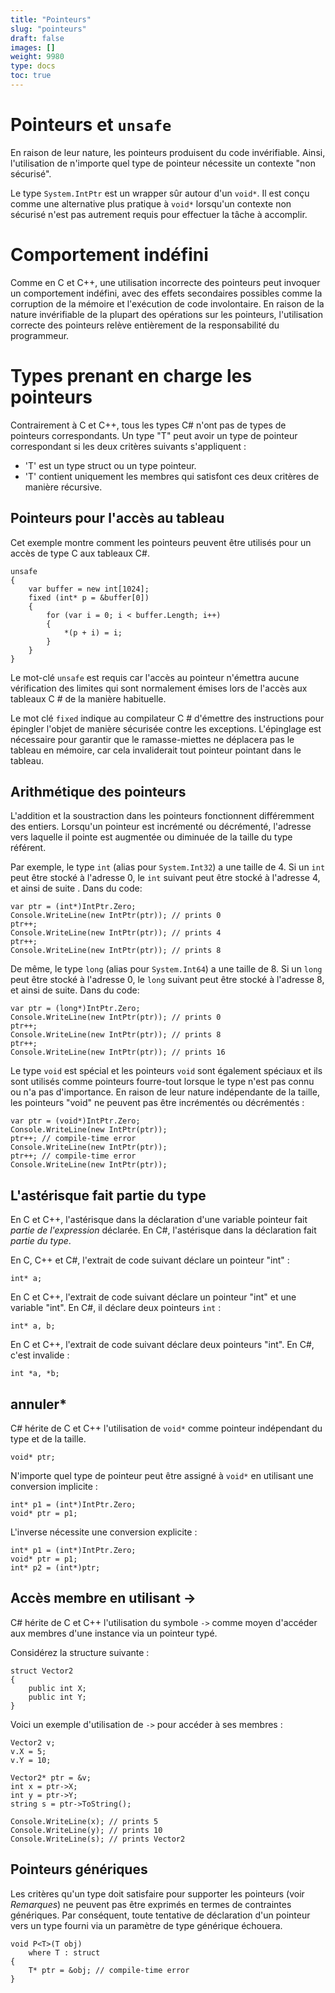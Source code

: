 ```yaml
---
title: "Pointeurs"
slug: "pointeurs"
draft: false
images: []
weight: 9980
type: docs
toc: true
---
```


# Pointeurs et `unsafe`

En raison de leur nature, les pointeurs produisent du code invérifiable. Ainsi, l'utilisation de n'importe quel type de pointeur nécessite un contexte "non sécurisé".

Le type `System.IntPtr` est un wrapper sûr autour d'un `void*`. Il est conçu comme une alternative plus pratique à `void*` lorsqu'un contexte non sécurisé n'est pas autrement requis pour effectuer la tâche à accomplir.

# Comportement indéfini

Comme en C et C++, une utilisation incorrecte des pointeurs peut invoquer un comportement indéfini, avec des effets secondaires possibles comme la corruption de la mémoire et l'exécution de code involontaire. En raison de la nature invérifiable de la plupart des opérations sur les pointeurs, l'utilisation correcte des pointeurs relève entièrement de la responsabilité du programmeur.

# Types prenant en charge les pointeurs

Contrairement à C et C++, tous les types C# n'ont pas de types de pointeurs correspondants. Un type "T" peut avoir un type de pointeur correspondant si les deux critères suivants s'appliquent :

- 'T' est un type struct ou un type pointeur.
- 'T' contient uniquement les membres qui satisfont ces deux critères de manière récursive.

## Pointeurs pour l'accès au tableau
Cet exemple montre comment les pointeurs peuvent être utilisés pour un accès de type C aux tableaux C#.

    unsafe
    {
        var buffer = new int[1024];
        fixed (int* p = &buffer[0])
        {
            for (var i = 0; i < buffer.Length; i++)
            {
                *(p + i) = i;
            }
        }
    }

Le mot-clé `unsafe` est requis car l'accès au pointeur n'émettra aucune vérification des limites qui sont normalement émises lors de l'accès aux tableaux C # de la manière habituelle.

Le mot clé `fixed` indique au compilateur C # d'émettre des instructions pour épingler l'objet de manière sécurisée contre les exceptions. L'épinglage est nécessaire pour garantir que le ramasse-miettes ne déplacera pas le tableau en mémoire, car cela invaliderait tout pointeur pointant dans le tableau.

## Arithmétique des pointeurs
L'addition et la soustraction dans les pointeurs fonctionnent différemment des entiers. Lorsqu'un pointeur est incrémenté ou décrémenté, l'adresse vers laquelle il pointe est augmentée ou diminuée de la taille du type référent.

Par exemple, le type `int` (alias pour `System.Int32`) a une taille de 4. Si un `int` peut être stocké à l'adresse 0, le `int` suivant peut être stocké à l'adresse 4, et ainsi de suite . Dans du code:

    var ptr = (int*)IntPtr.Zero;
    Console.WriteLine(new IntPtr(ptr)); // prints 0
    ptr++;
    Console.WriteLine(new IntPtr(ptr)); // prints 4
    ptr++;
    Console.WriteLine(new IntPtr(ptr)); // prints 8

De même, le type `long` (alias pour `System.Int64`) a une taille de 8. Si un `long` peut être stocké à l'adresse 0, le `long` suivant peut être stocké à l'adresse 8, et ainsi de suite. Dans du code:

    var ptr = (long*)IntPtr.Zero;
    Console.WriteLine(new IntPtr(ptr)); // prints 0
    ptr++;
    Console.WriteLine(new IntPtr(ptr)); // prints 8
    ptr++;
    Console.WriteLine(new IntPtr(ptr)); // prints 16

Le type `void` est spécial et les pointeurs `void` sont également spéciaux et ils sont utilisés comme pointeurs fourre-tout lorsque le type n'est pas connu ou n'a pas d'importance. En raison de leur nature indépendante de la taille, les pointeurs "void" ne peuvent pas être incrémentés ou décrémentés :

    var ptr = (void*)IntPtr.Zero;
    Console.WriteLine(new IntPtr(ptr));
    ptr++; // compile-time error
    Console.WriteLine(new IntPtr(ptr));
    ptr++; // compile-time error
    Console.WriteLine(new IntPtr(ptr));

## L'astérisque fait partie du type
En C et C++, l'astérisque dans la déclaration d'une variable pointeur fait *partie de l'expression* déclarée. En C#, l'astérisque dans la déclaration fait *partie du type*.

En C, C++ et C#, l'extrait de code suivant déclare un pointeur "int" :

    int* a;

En C et C++, l'extrait de code suivant déclare un pointeur "int" et une variable "int". En C#, il déclare deux pointeurs `int` :

    int* a, b; 

En C et C++, l'extrait de code suivant déclare deux pointeurs "int". En C#, c'est invalide :

    int *a, *b;

## annuler*
C# hérite de C et C++ l'utilisation de `void*` comme pointeur indépendant du type et de la taille.

    void* ptr;

N'importe quel type de pointeur peut être assigné à `void*` en utilisant une conversion implicite :

    int* p1 = (int*)IntPtr.Zero;
    void* ptr = p1;

L'inverse nécessite une conversion explicite :

    int* p1 = (int*)IntPtr.Zero;
    void* ptr = p1;
    int* p2 = (int*)ptr;

## Accès membre en utilisant ->
C# hérite de C et C++ l'utilisation du symbole `->` comme moyen d'accéder aux membres d'une instance via un pointeur typé.

Considérez la structure suivante :

    struct Vector2
    {
        public int X;
        public int Y;
    }

Voici un exemple d'utilisation de `->` pour accéder à ses membres :

    Vector2 v;
    v.X = 5;
    v.Y = 10;

    Vector2* ptr = &v;
    int x = ptr->X;
    int y = ptr->Y;
    string s = ptr->ToString();

    Console.WriteLine(x); // prints 5
    Console.WriteLine(y); // prints 10
    Console.WriteLine(s); // prints Vector2

## Pointeurs génériques
Les critères qu'un type doit satisfaire pour supporter les pointeurs (voir *Remarques*) ne peuvent pas être exprimés en termes de contraintes génériques. Par conséquent, toute tentative de déclaration d'un pointeur vers un type fourni via un paramètre de type générique échouera.

    void P<T>(T obj) 
        where T : struct
    {
        T* ptr = &obj; // compile-time error
    }


